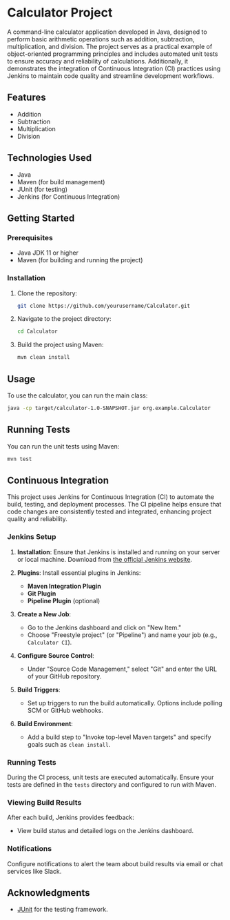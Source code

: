 

# Calculator Project

A command-line calculator application developed in Java, designed to perform basic arithmetic operations such as addition, subtraction, multiplication, and division. The project serves as a practical example of object-oriented programming principles and includes automated unit tests to ensure accuracy and reliability of calculations. Additionally, it demonstrates the integration of Continuous Integration (CI) practices using Jenkins to maintain code quality and streamline development workflows.


## Features
- Addition
- Subtraction
- Multiplication
- Division

## Technologies Used
- Java
- Maven (for build management)
- JUnit (for testing)
- Jenkins (for Continuous Integration)

## Getting Started

### Prerequisites
- Java JDK 11 or higher
- Maven (for building and running the project)

### Installation
1. Clone the repository:
   ```bash
   git clone https://github.com/yourusername/Calculator.git
   ```
2. Navigate to the project directory:
   ```bash
   cd Calculator
   ```
3. Build the project using Maven:
   ```bash
   mvn clean install
   ```

## Usage
To use the calculator, you can run the main class:
```bash
java -cp target/calculator-1.0-SNAPSHOT.jar org.example.Calculator
```

## Running Tests
You can run the unit tests using Maven:
```bash
mvn test
```

## Continuous Integration

This project uses Jenkins for Continuous Integration (CI) to automate the build, testing, and deployment processes. The CI pipeline helps ensure that code changes are consistently tested and integrated, enhancing project quality and reliability.

### Jenkins Setup

1. **Installation**: Ensure that Jenkins is installed and running on your server or local machine. Download from [the official Jenkins website](https://www.jenkins.io/download/).

2. **Plugins**: Install essential plugins in Jenkins:
   - **Maven Integration Plugin**
   - **Git Plugin**
   - **Pipeline Plugin** (optional)

3. **Create a New Job**:
   - Go to the Jenkins dashboard and click on "New Item."
   - Choose "Freestyle project" (or "Pipeline") and name your job (e.g., `Calculator CI`).

4. **Configure Source Control**:
   - Under "Source Code Management," select "Git" and enter the URL of your GitHub repository.

5. **Build Triggers**:
   - Set up triggers to run the build automatically. Options include polling SCM or GitHub webhooks.

6. **Build Environment**:
   - Add a build step to "Invoke top-level Maven targets" and specify goals such as `clean install`.

### Running Tests
During the CI process, unit tests are executed automatically. Ensure your tests are defined in the `tests` directory and configured to run with Maven.

### Viewing Build Results
After each build, Jenkins provides feedback:
- View build status and detailed logs on the Jenkins dashboard.

### Notifications
Configure notifications to alert the team about build results via email or chat services like Slack.


## Acknowledgments
- [JUnit](https://junit.org) for the testing framework.

